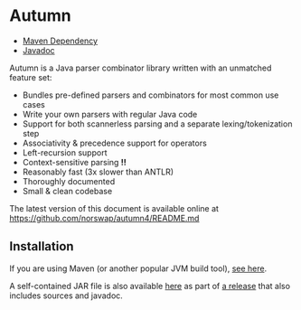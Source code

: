 # Autumn

- [Maven Dependency][jitpack]
- [Javadoc][snapdoc]

[jitpack]: https://jitpack.io/#norswap/autumn4
[snapdoc]: https://jitpack.io/com/github/norswap/autumn4/-SNAPSHOT/javadoc/

Autumn is a Java parser combinator library written with an unmatched feature
set:

- Bundles pre-defined parsers and combinators for most common use cases
- Write your own parsers with regular Java code
- Support for both scannerless parsing and a separate lexing/tokenization step
- Associativity & precedence support for operators
- Left-recursion support
- Context-sensitive parsing **!!**
- Reasonably fast (3x slower than ANTLR)
- Thoroughly documented
- Small & clean codebase

The latest version of this document is available online at  
https://github.com/norswap/autumn4/README.md

## Installation 

If you are using Maven (or another popular JVM build tool), [see here][jitpack].

A self-contained JAR file is also available [here][jar] as part of [a release] that also
includes sources and javadoc.

[jar]: https://github.com/norswap/autumn4/releases/download/1.0.0/autumn4-1.0.0-fatjar.jar
[a release]: https://github.com/norswap/autumn4/releases
